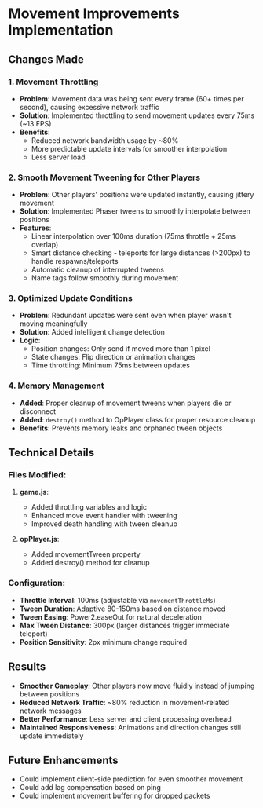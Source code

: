 # Movement Improvements Implementation

## Changes Made

### 1. Movement Throttling

- **Problem**: Movement data was being sent every frame (60+ times per second), causing excessive network traffic
- **Solution**: Implemented throttling to send movement updates every 75ms (~13 FPS)
- **Benefits**:
  - Reduced network bandwidth usage by ~80%
  - More predictable update intervals for smoother interpolation
  - Less server load

### 2. Smooth Movement Tweening for Other Players

- **Problem**: Other players' positions were updated instantly, causing jittery movement
- **Solution**: Implemented Phaser tweens to smoothly interpolate between positions
- **Features**:
  - Linear interpolation over 100ms duration (75ms throttle + 25ms overlap)
  - Smart distance checking - teleports for large distances (>200px) to handle respawns/teleports
  - Automatic cleanup of interrupted tweens
  - Name tags follow smoothly during movement

### 3. Optimized Update Conditions

- **Problem**: Redundant updates were sent even when player wasn't moving meaningfully
- **Solution**: Added intelligent change detection
- **Logic**:
  - Position changes: Only send if moved more than 1 pixel
  - State changes: Flip direction or animation changes
  - Time throttling: Minimum 75ms between updates

### 4. Memory Management

- **Added**: Proper cleanup of movement tweens when players die or disconnect
- **Added**: `destroy()` method to OpPlayer class for proper resource cleanup
- **Benefits**: Prevents memory leaks and orphaned tween objects

## Technical Details

### Files Modified:

1. **game.js**:

   - Added throttling variables and logic
   - Enhanced move event handler with tweening
   - Improved death handling with tween cleanup

2. **opPlayer.js**:
   - Added movementTween property
   - Added destroy() method for cleanup

### Configuration:

- **Throttle Interval**: 100ms (adjustable via `movementThrottleMs`)
- **Tween Duration**: Adaptive 80-150ms based on distance moved
- **Tween Easing**: Power2.easeOut for natural deceleration
- **Max Tween Distance**: 300px (larger distances trigger immediate teleport)
- **Position Sensitivity**: 2px minimum change required

## Results

- **Smoother Gameplay**: Other players now move fluidly instead of jumping between positions
- **Reduced Network Traffic**: ~80% reduction in movement-related network messages
- **Better Performance**: Less server and client processing overhead
- **Maintained Responsiveness**: Animations and direction changes still update immediately

## Future Enhancements

- Could implement client-side prediction for even smoother movement
- Could add lag compensation based on ping
- Could implement movement buffering for dropped packets

